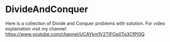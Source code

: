 # DivideAndConquer

Here is a collection of Divide and Conquer problems with solution. For video explaination visit my channel: https://www.youtube.com/channel/UCAYkm1V2TIFOq0Tq3CfPI0Q
